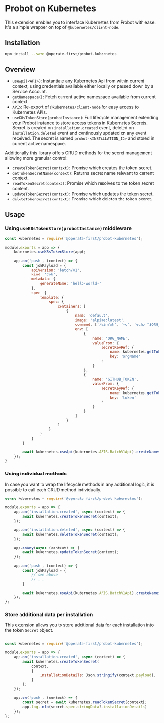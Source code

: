 # Probot on Kubernetes

This extension enables you to interface Kubernetes from Probot with ease. It's a simple wrapper on top of `@kubernetes/client-node`.

## Installation

```bash
npm install --save @operate-first/probot-kubernetes
```

## Overview

- `useApi(<API>)`: Instantiate any Kubernetes Api from within current context, using credentials available either locally or passed down by a Service Account.
- `getNamespace()`: Fetch current active namespace available from current context.
- `APIS`: Re-export of `@kubernetes/client-node` for easy access to Kubernetes APIs.
- `useK8sTokenStore(probotInstance)`: Full lifecycle management extending your Probot instance to store access tokens in Kubernetes Secrets. Secret is created on `installation.created` event, deleted on `installation.deleted` event and continously updated on any event received. The secret is named `probot-<INSTALLATION_ID>` and stored in current active namespace.

Additionally this library offers CRUD methods for the secret management allowing more granular control:

- `createTokenSecret(context)`: Promise which creates the token secret.
- `getTokenSecretName(context)`: Returns secret name relevant to current context.
- `readTokenSecret(context)`: Promise which resolves to the token secret content.
- `updateTokenSecret(context)`: Promise which updates the token secret.
- `deleteTokenSecret(context)`: Promise which deletes the token secret.

## Usage

### Using `useK8sTokenStore(probotInstance)` middleware

```js
const kubernetes = require('@operate-first/probot-kubernetes');

module.exports = app => {
    kubernetes.useK8sTokenStore(app);

    app.on('push', (context) => {
        const jobPayload = {
            apiVersion: 'batch/v1',
            kind: 'Job',
            metadata: {
                generateName: 'hello-world-'
            },
            spec: {
                template: {
                    spec: {
                        containers: [
                            {
                                name: 'default',
                                image: 'alpine:latest',
                                command: ['/bin/sh', '-c', 'echo "$ORG_NAME: ${GITHUB_TOKEN:0:2}..."'],
                                env: [
                                    {
                                        name: 'ORG_NAME',
                                        valueFrom: {
                                            secretKeyRef: {
                                                name: kubernetes.getTokenSecretName(context),
                                                key: 'orgName'
                                            }
                                        }
                                    },
                                    {
                                        name: 'GITHUB_TOKEN',
                                        valueFrom: {
                                            secretKeyRef: {
                                                name: kubernetes.getTokenSecretName(context),
                                                key: 'token'
                                            }
                                        }
                                    }
                                ]
                            }
                        ]
                    }
                }
            }
        }

        await kubernetes.useApi(kubernetes.APIS.BatchV1Api).createNamespacedJob(kubernetes.getNamespace(), jobPayload);
    });
}
```

### Using individual methods

In case you want to wrap the lifecycle methods in any additional logic, it is possible to call each CRUD method individually.

```js
const kubernetes = require('@operate-first/probot-kubernetes');

module.exports = app => {
    app.on('installation.created', async (context) => {
        await kubernetes.createTokenSecret(context);
    });

    app.on('installation.deleted', async (context) => {
        await kubernetes.deleteTokenSecret(context);
    });

    app.onAny(async (context) => {
        await kubernetes.updateTokenSecret(context);
    });

    app.on('push', (context) => {
        const jobPayload = {
            // see above
            // ...
        }

        await kubernetes.useApi(kubernetes.APIS.BatchV1Api).createNamespacedJob(kubernetes.getNamespace(), jobPayload);
    });
};
```

### Store additional data per installation

This extension allows you to store additional data for each installation into the token `Secret` object.

```js

const kubernetes = require('@operate-first/probot-kubernetes');

module.exports = app => {
    app.on('installation.created', async (context) => {
        await kubernetes.createTokenSecret(
            context,
            {
                installationDetails: Json.stringify(context.payload),
            }
        );
    });

    app.on('push', (context) => {
        const secret = await kubernetes.readTokenSecret(context);
        app.log.info(secret.spec.stringData?.installationDetails)
    });
};
```
